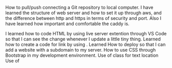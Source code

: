 How to pull/push connecting a Git repository to local computer.
I have learned the structure of web server and how to set it up through aws, and the difference between http and https in terms of security and port. 
Also I have learned how important and comfortable the caddy is.

I learned how to code HTML by using live server extention through VS Code so that I can see the change whenever I update a little tiny thing. Learned how to create a code for link by using <a href></a>. Learned How to deploy so that I can add a website with a subdomain to my server.
How to use CSS through Bootstrap in my development environment.
Use of class for text location
Use of <style>
Set background color by using bg-
.text-reset (boostrap)  
font size change in style
font-weight 
adding a caption to the photo using <figure> and <figcaption>
<br>
In the following code, what does the link element do? <br>
The <link> element links external resources, typically used to link CSS files to the HTML document. <br>
<br>
In the following code, what does a div tag do?<br>
The <div> tag is a block-level container used to group elements and apply styles or layout properties.<br>
<br>
In the following code, what is the difference between the #title and .grid selector?<br>
#title targets an element with the specific id="title", while .grid targets all elements with the class class="grid".<br>
<br>
In the following code, what is the difference between padding and margin?<br>
Padding is the space between the content and the element's border, while margin is the space outside the element's border.<br>
<br>
Given this HTML and this CSS how will the images be displayed using flex?<br>
Depending on the CSS flex properties (justify-content, align-items, etc.), the images will be laid out according to the defined flexbox rules.<br>
<br>
What does the following padding CSS do?<br>
The CSS padding property adds space inside the element’s border, around the content. The specific padding values determine how much space is added to each side.<br>
<br>
What does the following code using arrow syntax function declaration do?<br>
Arrow function syntax defines a function. If used in an expression, it will return the output of the function body.<br>
<br>
What does the following code using map with an array output?<br>
The map() function returns a new array with the results of applying the callback function to each element of the array.<br>
<br>
What does the following code output using getElementByID and addEventListener?<br>
getElementById selects an element by its ID, and addEventListener attaches an event handler to respond to a specified event (like a click).<br>
<br>
What does the following line of Javascript do using a # selector?<br>
The #selector in JavaScript selects an element by its id. For example, document.querySelector("#id") selects the element with id="id".<br>
<br>
Which of the following are true? (mark all that are true about the DOM)<br>
Likely answers involve the nature of the DOM as a tree structure, the ability to modify it with JavaScript, and its representation of the HTML document.<br>
<br>
By default, the HTML span element has a default CSS display property value of:<br>
Inline (display: inline;).<br>
<br>
How would you use CSS to change all the div elements to have a background color of red?<br>
<br>
css<br>
<br>
div {<br>
  background-color: red;<br>
}<br>
How would you display an image with a hyperlink in HTML?<br>
<br>
html<br>
<br>
<a href="URL"><img src="image.jpg" alt="description"></a><br>
In the CSS box model, what is the ordering of the box layers starting at the inside and working out?<br>
Content → Padding → Border → Margin.<br>
<br>
Given the following HTML, what CSS would you use to set the text "trouble" to green and leave the "double" text unaffected?<br>
Apply a class or ID to "trouble" and set the text color to green using CSS:<br>
<br>
html<br>
<br>
<span id="trouble">trouble</span>double<br>
css<br>
<br>
#trouble {<br>
  color: green;<br>
}<br>
What will the following code output when executed using a for loop and console.log?<br>
It depends on the code provided, but typically a for loop iterates through a set of values and prints them using console.log().<br>
<br>
How would you use JavaScript to select an element with the id of “byu” and change the text color of that element to green?<br>
<br>
javascript<br>
<br>
document.getElementById("byu").style.color = "green";<br>
What is the opening HTML tag for a paragraph, ordered list, unordered list, second level heading, first level heading, third level heading?<br>
<br>
Paragraph: <p><br>
Ordered list: "<ol><be>"
Unordered list: "<ul><be>"
Second level heading: "<h2><be>"
First level heading: "<h1><be>"
Third level heading: "<h3><be>"
<br> </h3>
How do you declare the document type to be html?<br>
<!DOCTYPE html><br>
<br>
What is valid javascript syntax for if, else, for, while, switch statements?<br>
Examples:<br>
<br>
if statement:<br>
javascript<br>
<br>
if (condition) { }<br>
else { }<br>
for loop:<br>
javascript<br>
<br>
for (let i = 0; i < limit; i++) { }<br>
while loop:<br>
javascript<br>
<br>
while (condition) { }<br>
switch statement:<br>
javascript<br>
<br>
switch(expression) { case value: break; }<br>
What is the correct syntax for creating a javascript object?<br>
<br>
javascript<br>
<br>
let obj = {<br>
  key: value,<br>
  method: function() { }<br>
};<br>
Is it possible to add new properties to javascript objects?<br>
Yes, you can dynamically add new properties to an object.<br>
<br>
If you want to include JavaScript on an HTML page, which tag do you use?<br>
<script><br>
<br>
Given the following HTML, what JavaScript could you use to set the text "animal" to "crow" and leave the "fish" text unaffected?<br>
<br>
javascript<br>
<br>
document.getElementById("animal").textContent = "crow";<br>
Which of the following correctly describes JSON?<br>
JSON (JavaScript Object Notation) is a lightweight data-interchange format that is easy for humans to read and write, and easy for machines to parse and generate.<br>
<br>
What does the console command chmod, pwd, cd, ls, vim, nano, mkdir, mv, rm, man, ssh, ps, wget, sudo do?<br>
<br>
chmod: Change file permissions.<br>
pwd: Print working directory.<br>
cd: Change directory.<br>
ls: List files.<br>
vim, nano: Text editors.<br>
mkdir: Make a new directory.<br>
mv: Move or rename files.<br>
rm: Remove files or directories.<br>
man: Show manual for a command.<br>
ssh: Secure shell for remote login.<br>
ps: Display running processes.<br>
wget: Download files from the web.<br>
sudo: Execute a command as a superuser.<br>
Which of the following console command creates a remote shell session?<br>
ssh<br>
<br>
Which of the following is true when the -la parameter is specified for the ls console command?<br>
It shows all files, including hidden ones, with detailed information.<br>
<br>
Which of the following is true for the domain name banana.fruit.bozo.click, which is the top level domain, which is a subdomain, which is a root domain?<br>
<br>
click is the top-level domain.<br>
bozo is the root domain.<br>
banana.fruit are subdomains.<br>
Is a web certificate necessary to use HTTPS?<br>
Yes.<br>
<br>
Can a DNS A record point to an IP address or another A record?<br>
Yes, a DNS A record can point to an IP address.<br>
<br>
Port 443, 80, 22 is reserved for which protocol?<br>
<br>
443: HTTPS<br>
80: HTTP<br>
22: SSH<br>
What will the following code using Promises output when executed?<br>
It depends on the promise code provided, but typically promises either resolve successfully or reject with an error.<br>
Event Listeners
All DOM elements support the ability to attach a function that gets called when an event occurs on the element. These functions are called event listeners. Here is an example of an event listener that gets called when an element gets clicked.

const submitDataEl = document.querySelector('#submitData');
submitDataEl.addEventListener('click', function (event) {
  console.log(event.type);
});
There are lots of possible events that you can add a listener to. This includes things like mouse, keyboard, scrolling, animation, video, audio, WebSocket, and clipboard events. You can see the full list on MDN. Here are a few of the more commonly used events.

Event Category	Description
Clipboard	Cut, copied, pasted
Focus	An element gets focus
Keyboard	Keys are pressed
Mouse	Click events
Text selection	When text is selected
You can also add event listeners directly in the HTML. For example, here is a onclick handler that is attached to a button.

<button onclick='alert("clicked")'>click me</button>

![image](https://github.com/user-attachments/assets/f3995532-d8e6-4d5d-bff0-db4f456a8d03)

![image](https://github.com/user-attachments/assets/7889d426-1263-4778-91ac-c6be4b84b1b1)

![image](https://github.com/user-attachments/assets/a32dbebf-1d2b-4ca7-ac47-9a98ae1d09fd)

![image](https://github.com/user-attachments/assets/ea03f02f-43d1-43db-89c7-e8b088d55c90)

![image](https://github.com/user-attachments/assets/6772686a-3af3-44ac-9431-8304e86171e3)

![image](https://github.com/user-attachments/assets/6cb9c0f6-6d01-478c-96f1-357935158785)


When the -la parameter is specified for the ls command in the console (Unix-based systems like Linux or macOS), the following is true:

-l (long listing format): This option displays detailed information about each file or directory. The output includes:

File type and permissions
Number of hard links
Owner of the file
Group the file belongs to
File size
Last modification date and time
File or directory name
-a (all files): This option includes hidden files in the listing (files or directories whose names start with a dot .). Without this option, hidden files are not shown.

Combined Effect:
When ls -la is used, it lists all files (including hidden ones) in the current directory with detailed information about each file.

Example output of ls -la:
sql
drwxr-xr-x  2 user group 4096 Oct 13 10:15 .
drwxr-xr-x 10 user group 4096 Oct 13 09:00 ..
-rw-r--r--  1 user group   45 Oct 13 10:10 .hiddenfile
-rw-r--r--  1 user group  512 Oct 13 10:15 file1.txt
-rwxr-xr-x  1 user group 2048 Oct 13 10:14 script.sh
So, ls -la shows:

All files, including hidden ones.
Detailed file information (permissions, ownership, size, modification time, etc.).

![image](https://github.com/user-attachments/assets/add433ab-c579-4df7-ba29-03bd4e12990b)

![image](https://github.com/user-attachments/assets/d6f71df6-9fdc-4f08-8454-cb8b8e76c0b3)


